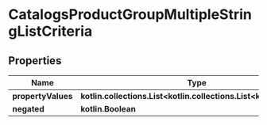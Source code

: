 
# CatalogsProductGroupMultipleStringListCriteria

## Properties
Name | Type | Description | Notes
------------ | ------------- | ------------- | -------------
**propertyValues** | **kotlin.collections.List&lt;kotlin.collections.List&lt;kotlin.String&gt;&gt;** |  | 
**negated** | **kotlin.Boolean** |  |  [optional]



